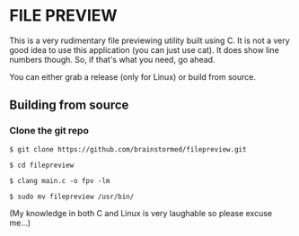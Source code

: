 # FILE PREVIEW 

This is a very rudimentary file previewing utility built using C. It is not a very good idea to use this application (you can just use cat). It does show line numbers though. So, if that's what you need, go ahead.

You can either grab a release (only for Linux) or build from source.

## Building from source

### Clone the git repo


```$ git clone https://github.com/brainstormed/filepreview.git```

```$ cd filepreview```

```$ clang main.c -o fpv -lm```

```$ sudo mv filepreview /usr/bin/```

(My knowledge in both C and Linux is very laughable so please excuse me...)